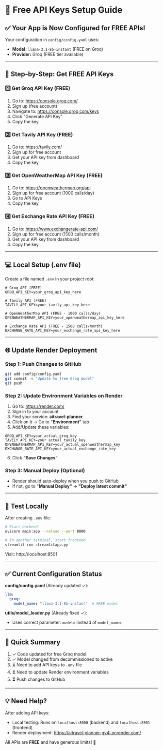 # 🔑 Free API Keys Setup Guide

## ✅ Your App is Now Configured for FREE APIs!

Your configuration in `config/config.yaml` uses:
- **Model:** `llama-3.1-8b-instant` (FREE on Groq)
- **Provider:** Groq (FREE tier available)

---

## 📝 Step-by-Step: Get FREE API Keys

### 1️⃣ Get Groq API Key (FREE)
1. Go to: https://console.groq.com/
2. Sign up (free account)
3. Navigate to: https://console.groq.com/keys
4. Click "Generate API Key"
5. Copy the key

### 2️⃣ Get Tavily API Key (FREE)
1. Go to: https://tavily.com/
2. Sign up for free account
3. Get your API key from dashboard
4. Copy the key

### 3️⃣ Get OpenWeatherMap API Key (FREE)
1. Go to: https://openweathermap.org/api
2. Sign up for free account (1000 calls/day)
3. Go to API Keys
4. Copy the key

### 4️⃣ Get Exchange Rate API Key (FREE)
1. Go to: https://www.exchangerate-api.com/
2. Sign up for free account (1500 calls/month)
3. Get your API key from dashboard
4. Copy the key

---

## 💻 Local Setup (.env file)

Create a file named `.env` in your project root:

```env
# Groq API (FREE)
GROQ_API_KEY=your_groq_api_key_here

# Tavily API (FREE)
TAVILY_API_KEY=your_tavily_api_key_here

# OpenWeatherMap API (FREE - 1000 calls/day)
OPENWEATHERMAP_API_KEY=your_openweathermap_api_key_here

# Exchange Rate API (FREE - 1500 calls/month)
EXCHANGE_RATE_API_KEY=your_exchange_rate_api_key_here
```

---

## 🌐 Update Render Deployment

### Step 1: Push Changes to GitHub
```bash
git add config/config.yaml
git commit -m "Update to free Groq model"
git push
```

### Step 2: Update Environment Variables on Render
1. Go to: https://render.com/
2. Sign in to your account
3. Find your service: **aitravel-planner**
4. Click on it → Go to **"Environment"** tab
5. Add/Update these variables:

```
GROQ_API_KEY=your_actual_groq_key
TAVILY_API_KEY=your_actual_tavily_key
OPENWEATHERMAP_API_KEY=your_actual_openweathermap_key
EXCHANGE_RATE_API_KEY=your_actual_exchange_rate_key
```

6. Click **"Save Changes"**

### Step 3: Manual Deploy (Optional)
- Render should auto-deploy when you push to GitHub
- If not, go to **"Manual Deploy"** → **"Deploy latest commit"**

---

## 🧪 Test Locally

After creating `.env` file:

```bash
# Start backend
uvicorn main:app --reload --port 8000

# In another terminal, start frontend
streamlit run streamlitapp.py
```

Visit: http://localhost:8501

---

## ✅ Current Configuration Status

**config/config.yaml** (Already updated ✓):
```yaml
llm:
  groq:
    model_name: "llama-3.1-8b-instant"  # FREE model
```

**utils/model_loader.py** (Already fixed ✓):
- Uses correct parameter: `model=` instead of `model_name=`

---

## 🎯 Quick Summary

1. ✓ Code updated for free Groq model
2. ✓ Model changed from decommissioned to active
3. ⏳ Need to add API keys to `.env` file
4. ⏳ Need to update Render environment variables
5. ⏳ Push changes to GitHub

---

## 💡 Need Help?

After adding API keys:
- Local testing: Runs on `localhost:8000` (backend) and `localhost:8501` (frontend)
- Render deployment: https://aitravel-planner-gy4l.onrender.com/

All APIs are **FREE** and have generous limits! 🎉

